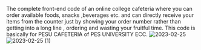The complete front-end code of an online college cafeteria where you can order available foods, snacks ,beverages etc. and can directly receive your items from the counter just by showing your order number rather than getting into a long line , ordering  and wasting your fruitful time. This code is basically for PESU CAFETERIA of PES UNIVERSITY ECC.
![2023-02-25](https://user-images.githubusercontent.com/92522855/221357972-c37d2aee-e91f-41c6-a528-37f63fb67e91.png)
![2023-02-25 (1)](https://user-images.githubusercontent.com/92522855/221358000-e5aa7861-0124-46be-8712-635b501c50e7.png)
